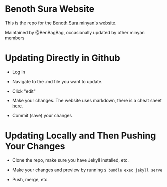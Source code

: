 # Benoth Sura Website

This is the repo for the [Benoth Sura minyan's website](BenothSura.github.io).

Maintained by @BenBagBag, occasionally updated by other minyan members

# Updating Directly in Github

- Log in

- Navigate to the .md file you want to update.

- Click "edit"

- Make your changes. The website uses markdown, there is a cheat sheet [here](https://github.com/adam-p/markdown-here/wiki/Markdown-Cheatsheet).

- Commit (save) your changes

# Updating Locally and Then Pushing Your Changes

- Clone the repo, make sure you have Jekyll installed, etc.

- Make your changes and preview by running `$ bundle exec jekyll serve`

- Push, merge, etc.
